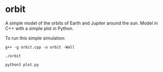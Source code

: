 # orbit
A simple model of the orbits of Earth and Jupiter around the sun. Model in C++ with a simple plot in Python.

To run this simple simulation:

`g++ -g orbit.cpp -o orbit -Wall`

`./orbit`

`python3 plot.py`

